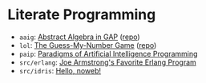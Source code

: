 # Literate Programming

* `aaig`: [Abstract Algebra in GAP][aaig] ([repo][aaig-repo])
* `lol`: [The Guess-My-Number Game][guess] ([repo][lol-repo])
* `paip`: [Paradigms of Artificial Intelligence Programming][paip]
* `src/erlang`: [Joe Armstrong's Favorite Erlang Program][fav1]
* `src/idris`: [Hello, noweb!][hello]

<!-- Named Links -->
[aaig]: http://yurrriq.codes/lp/aaig.pdf
[aaig-repo]: https://github.com/yurrriq/abstract-algebra-in-gap
[guess]: http://yurrriq.codes/lp/lol/guess.pdf
[lol-repo]: https://github.com/yurrriq/land-of-lisp
[paip]: http://yurrriq.codes/lp/paip.pdf
[fav1]: http://yurrriq.codes/lp/erlang/fav1.pdf
[hello]: http://yurrriq.codes/lp/idris/hello.pdf
